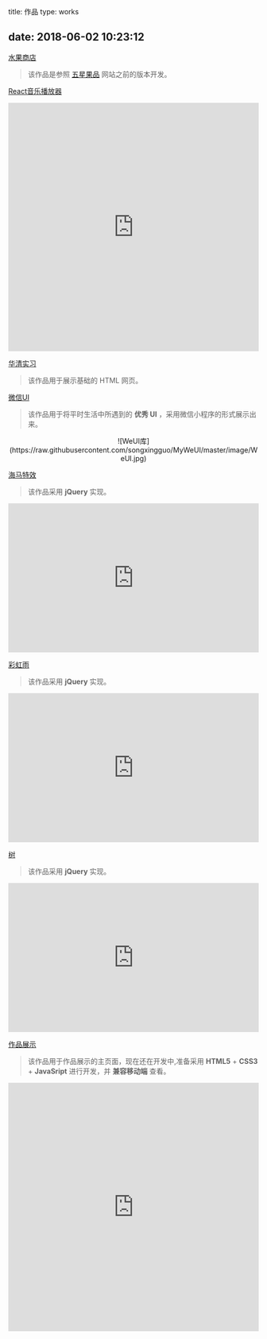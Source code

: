 title: 作品
type: works
<!-- comments: false -->
date: 2018-06-02 10:23:12
---
<!--<h1 align="center">我的作品</h1> -->

[水果商店](https://songxingguo.github.io/FruitShop/)

> 该作品是参照 [五星果品](http://www.wuxingguopin.com/) 网站之前的版本开发。

[React音乐播放器](https://songxingguo.github.io/react-music-player/)

<iframe src="https://songxingguo.github.io/react-music-player/"  width="100%" height="500" frameborder="0" align="middle" ></iframe>

[华清实习](https://songxingguo.github.io/HuaQing/)

> 该作品用于展示基础的 HTML 网页。
  
[微信UI](https://github.com/songxingguo/MyWeUI)

> 该作品用于将平时生活中所遇到的 **优秀 UI** ，采用微信小程序的形式展示出来。

<center>
![WeUI库](https://raw.githubusercontent.com/songxingguo/MyWeUI/master/image/WeUI.jpg)</center>

[海马特效](https://songxingguo.github.io/canvas-hippocampus/)

> 该作品采用 **jQuery** 实现。

<iframe src="https://songxingguo.github.io/canvas-hippocampus/"  width="100%" height="300" frameborder="0" align="middle" ></iframe>

[彩虹雨](https://songxingguo.github.io/canvas-rainbowRain/)

> 该作品采用 **jQuery** 实现。

 <iframe src="https://songxingguo.github.io/canvas-rainbowRain/" width="100%" height="300" frameborder="0" align="middle" ></iframe>

[树](https://songxingguo.github.io/canvas-tree/)

> 该作品采用 **jQuery** 实现。
  
 <iframe src="https://songxingguo.github.io/canvas-tree/" width="100%" height="300" frameborder="0" align="middle" ></iframe>
 
[作品展示](https://songxingguo.github.io/works/)

> 该作品用于作品展示的主页面，现在还在开发中,准备采用 **HTML5** + **CSS3** + **JavaSript** 进行开发，并 **兼容移动端** 查看。

<iframe src="https://songxingguo.github.io/works/" width="100%" height="500" frameborder="0" align="middle" ></iframe>

<!-- <iframe src="https://songxingguo.github.io/FruitShop/" width="100%" height="500" frameborder="0" align="middle" ></iframe> -->

<!-- [微信小程序](https://works.songxingguo.c -->